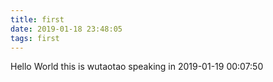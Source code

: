 ```yaml
---
title: first
date: 2019-01-18 23:48:05
tags: first
---
```


Hello World
this is wutaotao speaking in 2019-01-19 00:07:50
